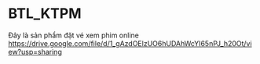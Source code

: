 # BTL_KTPM
Đây là sản phẩm đặt vé xem phim online 
https://drive.google.com/file/d/1_gAzdOElzUO6hUDAhWcYI65nPJ_h20Ot/view?usp=sharing